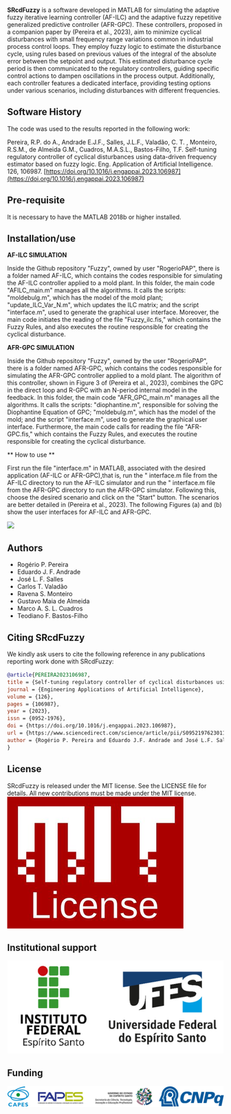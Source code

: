 **SRcdFuzzy** is a software developed in MATLAB for simulating the adaptive fuzzy iterative learning controller (AF-ILC) and the adaptive fuzzy repetitive generalized predictive controller (AFR-GPC). These controllers, proposed in a companion paper by (Pereira et al., 2023), aim to minimize cyclical disturbances with small frequency range variations common in industrial process control loops. They employ fuzzy logic to estimate the disturbance cycle, using rules based on previous values of the integral of the absolute error between the setpoint and output. This estimated disturbance cycle period is then communicated to the regulatory controllers, guiding specific control actions to dampen oscillations in the process output. Additionally, each controller features a dedicated interface, providing testing options under various scenarios, including disturbances with different frequencies.

Software History
---

The code was used to the results reported in the following work:

Pereira, R.P. do A., Andrade E.J.F., Salles, J.L.F., Valadão, C. T. , Monteiro, R.S.M., de Almeida G.M., Cuadros, M.A.S.L., Bastos-Filho, T.F. Self-tuning regulatory controller of cyclical disturbances using data-driven frequency estimator based on fuzzy logic. Eng. Application of Artificial Intelligence. 126, 106987. [https://doi.org/10.1016/j.engappai.2023.106987](https://doi.org/10.1016/j.engappai.2023.106987)

Pre-requisite
---

It is necessary to have the MATLAB 2018b or higher installed.

Installation/use
---

**AF-ILC SIMULATION**

Inside the Github repository "Fuzzy", owned by user "RogerioPAP", there is a folder named AF-ILC, which contains the codes responsible for simulating the AF-ILC controller applied to a mold plant. In this folder, the main code "AFILC_main.m" manages all the algorithms. It calls the scripts: "moldebulg.m", which has the model of the mold plant; "update_ILC_Var_N.m", which updates the ILC matrix; and the script "interface.m", used to generate the graphical user interface. Moreover, the main code initiates the reading of the file "Fuzzy_ilc.fis," which contains the Fuzzy Rules, and also executes the routine responsible for creating the cyclical disturbance.


**AFR-GPC SIMULATION**

Inside the Github repository "Fuzzy", owned by the user "RogerioPAP", there is a folder named AFR-GPC, which contains the codes responsible for simulating the AFR-GPC controller applied to a mold plant. The algorithm of this controller, shown in Figure 3 of (Pereira et al., 2023), combines the GPC in the direct loop and R-GPC with an N-period internal model in the feedback. In this folder, the main code "AFR_GPC_main.m" manages all the algorithms. It calls the scripts: "diophantine.m", responsible for solving the Diophantine Equation of GPC; "moldebulg.m", which has the model of the mold; and the script "interface.m", used to generate the graphical user interface. Furthermore, the main code calls for reading the file "AFR-GPC.fis," which contains the Fuzzy Rules, and executes the routine responsible for creating the cyclical disturbance.

** How to use **

 First run the file "interface.m" in MATLAB, associated with the desired application (AF-ILC or AFR-GPC),that is, run the " interface.m file from the AF-ILC directory to run the AF-ILC simulator and run the " interface.m file from the AFR-GPC directory to run the AFR-GPC simulator.
 Following this, choose the desired scenario and click on the "Start" button. The scenarios are better detailed in (Pereira et al., 2023). The following Figures (a) and (b) show the user interfaces for AF-ILC and AFR-GPC.

![](RackMultipart20240131-1-kk0k4j_html_d33aa4766c622c8.png)

Authors
---

- Rogério P. Pereira
- Eduardo J. F. Andrade
- José L. F. Salles
- Carlos T. Valadão
- Ravena S. Monteiro
- Gustavo Maia de Almeida
- Marco A. S. L. Cuadros
- Teodiano F. Bastos-Filho

Citing SRcdFuzzy
---

We kindly ask users to cite the following reference in any publications reporting work done with SRcdFuzzy:

```bibtex
@article{PEREIRA2023106987,
title = {Self-tuning regulatory controller of cyclical disturbances using data-driven frequency estimator based on fuzzy logic},
journal = {Engineering Applications of Artificial Intelligence},
volume = {126},
pages = {106987},
year = {2023},
issn = {0952-1976},
doi = {https://doi.org/10.1016/j.engappai.2023.106987},
url = {https://www.sciencedirect.com/science/article/pii/S0952197623011715},
author = {Rogério P. Pereira and Eduardo J.F. Andrade and José L.F. Salles and Carlos T. Valadão and Ravena S. Monteiro and Gustavo Maia {de Almeida} and Marco A.S.L. Cuadros and Teodiano F. Bastos-Filho}
}
```

License
---

SRcdFuzzy is released under the MIT license. See the LICENSE file for details. All new contributions must be made under the MIT license.
![MIT License](mit_license_red.jpg)


Institutional support
---
![IFES-UFES](ifes-ufes.jpg)


Funding
---
![CAPES-FAPES-CNPq](capes-fapes-cnpq.jpg)